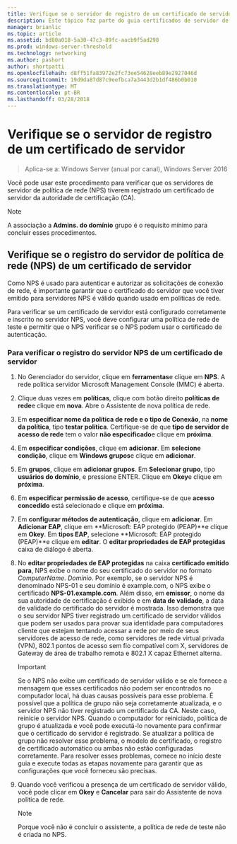 ```yaml
---
title: Verifique se o servidor de registro de um certificado de servidor
description: Este tópico faz parte do guia certificados de servidor de implantação para 802.1 X com e sem fio implantações
manager: brianlic
ms.topic: article
ms.assetid: bd80a018-5a30-47c3-89fc-aacb9f5ad298
ms.prod: windows-server-threshold
ms.technology: networking
ms.author: pashort
author: shortpatti
ms.openlocfilehash: d8ff51fa83972e2fc73ee54628eeb89e2927046d
ms.sourcegitcommit: 19d9da87d87c9eefbca7a3443d2b1df486b0b010
ms.translationtype: MT
ms.contentlocale: pt-BR
ms.lasthandoff: 03/28/2018
---
```

# <a name="verify-server-enrollment-of-a-server-certificate"></a>Verifique se o servidor de registro de um certificado de servidor

>Aplica-se a: Windows Server (anual por canal), Windows Server 2016

Você pode usar este procedimento para verificar que os servidores de servidor de política de rede (NPS) tiverem registrado um certificado de servidor da autoridade de certificação (CA).   
  
>[!NOTE]  
>A associação a **Admins. do domínio** grupo é o requisito mínimo para concluir esses procedimentos.  
  
## <a name="verify-network-policy-server-nps-enrollment-of-a-server-certificate"></a>Verifique se o registro do servidor de política de rede (NPS) de um certificado de servidor  
  
Como NPS é usado para autenticar e autorizar as solicitações de conexão de rede, é importante garantir que o certificado do servidor que você tiver emitido para servidores NPS é válido quando usado em políticas de rede.  
  
Para verificar se um certificado de servidor está configurado corretamente e inscrito no servidor NPS, você deve configurar uma política de rede de teste e permitir que o NPS verificar se o NPS podem usar o certificado de autenticação.  
  
### <a name="to-verify-nps-server-enrollment-of-a-server-certificate"></a>Para verificar o registro do servidor NPS de um certificado de servidor  
  
1.  No Gerenciador do servidor, clique em **ferramentas**e clique em **NPS**. A rede política servidor Microsoft Management Console (MMC) é aberta.  
  
2.  Clique duas vezes em **políticas**, clique com botão direito **políticas de rede**e clique em **nova**. Abre o Assistente de nova política de rede.  
  
3.  Em **especificar nome da política de rede e o tipo de Conexão**, na **nome da política**, tipo **testar política**. Certifique-se de que **tipo de servidor de acesso de rede** tem o valor **não especificado**e clique em **próxima**.  
  
4.  Em **especificar condições**, clique em **adicionar**. Em **selecione condição**, clique em **Windows grupos**e clique em **adicionar**.  
  
5.  Em **grupos**, clique em **adicionar grupos**. Em **Selecionar grupo**, tipo **usuários do domínio**, e pressione ENTER. Clique em **Okey**e clique em **próxima**.  
  
6.  Em **especificar permissão de acesso**, certifique-se de que **acesso concedido** está selecionado e clique em **próxima**.  
  
7.  Em **configurar métodos de autenticação**, clique em **adicionar**. Em **Adicionar EAP**, clique em **Microsoft: EAP protegido (PEAP)**e clique em **Okey**. Em **tipos EAP**, selecione **Microsoft: EAP protegido (PEAP)**e clique em **editar**. O **editar propriedades de EAP protegidas** caixa de diálogo é aberta.  
  
8.  No **editar propriedades de EAP protegidas** na caixa **certificado emitido para**, NPS exibe o nome do seu certificado do servidor no formato *ComputerName*. *Domínio*. Por exemplo, se o servidor NPS é denominado NPS-01 e seu domínio é example.com, o NPS exibe o certificado **NPS-01.example.com**. Além disso, em **emissor**, o nome da sua autoridade de certificação é exibido e em **data de validade**, a data de validade do certificado do servidor é mostrada. Isso demonstra que o seu servidor NPS tiver registrado um certificado de servidor válidos que podem ser usados para provar sua identidade para computadores cliente que estejam tentando acessar a rede por meio de seus servidores de acesso de rede, como servidores de rede virtual privada (VPN), 802.1 pontos de acesso sem fio compatível com X, servidores de Gateway de área de trabalho remota e 802.1 X capaz Ethernet alterna.  
  
    > [!IMPORTANT]  
    > Se o NPS não exibe um certificado de servidor válido e se ele fornece a mensagem que esses certificados não podem ser encontrados no computador local, há duas causas possíveis para esse problema. É possível que a política de grupo não seja corretamente atualizada, e o servidor NPS não tiver registrado um certificado da CA. Neste caso, reinicie o servidor NPS. Quando o computador for reiniciado, política de grupo é atualizada e você pode executá-lo novamente para confirmar que o certificado do servidor é registrado. Se atualizar a política de grupo não resolver esse problema, o modelo de certificado, o registro de certificado automático ou ambas não estão configuradas corretamente. Para resolver esses problemas, comece no início deste guia e execute todas as etapas novamente para garantir que as configurações que você forneceu são precisas.  
  
9. Quando você verificou a presença de um certificado de servidor válido, você pode clicar em **Okey** e **Cancelar** para sair do Assistente de nova política de rede.  
  
    > [!NOTE]  
    > Porque você não é concluir o assistente, a política de rede de teste não é criada no NPS.  
  


